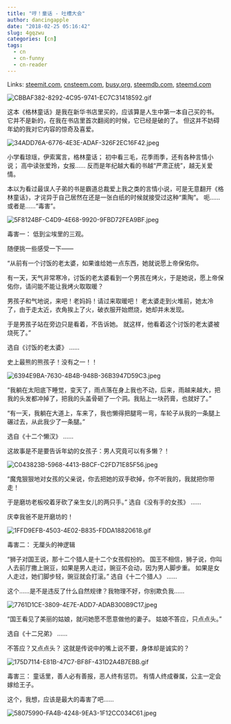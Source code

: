```yaml
---
title: "哼！童话 - 吐槽大会"
author: dancingapple
date: "2018-02-25 05:16:42"
slug: 4gqzwu
categories: [cn]
tags: 
  - cn
  - cn-funny
  - cn-reader
---
```


Links: [steemit.com](https://steemit.com/cn/@dancingapple/4gqzwu), [cnsteem.com](https://cnsteem.com/cn/@dancingapple/4gqzwu), [busy.org](https://busy.org/cn/@dancingapple/4gqzwu), [steemdb.com](https://steemdb.com/cn/@dancingapple/4gqzwu), [steemd.com](https://steemd.com/cn/@dancingapple/4gqzwu)

![CBBAF382-8292-4C95-9741-EC7C31418592.gif](https://steemitimages.com/DQmbJ7GukPNXCDzCK2wheUaggMBuFfd5xdoKjKRp1nhsUpU/CBBAF382-8292-4C95-9741-EC7C31418592.gif)

这本《格林童话》是我在新华书店里买的，应该算是人生中第一本自己买的书。
它并不是新的，在我在书店里首次翻阅的时候，它已经是破的了。
但这并不妨碍年幼的我对它内容的惊奇及喜爱。

![34ADD76A-6776-4E3E-ADAF-326F2EC16F42.jpeg](https://steemitimages.com/DQmUVsXWMWZ7HsPEERA16ieAtCpTMAYvS1dn2juAfkgFCqe/34ADD76A-6776-4E3E-ADAF-326F2EC16F42.jpeg)

小学看琼瑶，伊索寓言，格林童话；
初中看三毛，花季雨季，还有各种言情小说；
高中读张爱玲，女报……
反而是年纪越大看的书越“严肃正统”，越无关爱情。


本以为看过最误人子弟的书是霸道总裁爱上我之类的言情小说，可是无意翻开《格林童话》，才诧异于自己居然在还是一张白纸的时候就接受过这种“熏陶”。
呃……或者是……“毒害”。

![5F8124BF-C4D9-4E68-9920-9FBD72FEA9BF.jpeg](https://steemitimages.com/DQmbqKZ2Pfzv6a3p9LRtek7nt7vvcvjQCRsg1B2GwYziTb5/5F8124BF-C4D9-4E68-9920-9FBD72FEA9BF.jpeg)

毒害一：
低到尘埃里的三观。

随便挑一些感受一下——

“从前有一个讨饭的老太婆，如果谁给她一点东西，她就说愿上帝保佑你。

有一天，天气非常寒冷，讨饭的老太婆看到一个男孩在烤火，于是她说，愿上帝保佑你，请问能不能让我烤火取取暖？

男孩子和气地说，来吧！老妈妈！请过来取暖吧！
老太婆走到火堆前，她太冷了，由于走太近，衣角挨上了火，破衣服开始燃烧，她却并未发现。

于是男孩子站在旁边只是看着，不告诉她。
就这样，他看着这个讨饭的老太婆被烧死了。”

选自《讨饭的老太婆》
……

史上最熊的熊孩子！没有之一！！

![6394E9BA-7630-4B4B-948B-36B3947D59C3.jpeg](https://steemitimages.com/DQmZXu2zvjiaxzP3snfx6t3o1souBFcVUGEgSZmX85PQVG5/6394E9BA-7630-4B4B-948B-36B3947D59C3.jpeg)

“我躺在太阳底下睡觉，变天了，雨点落在身上我也不动，后来，雨越来越大，把我的头发都冲掉了，把我的头盖骨砸了一个洞。我贴上一块药膏，也就好了。”

“有一天，我躺在大道上，车来了，我也懒得把腿弯一弯，车轮子从我的一条腿上碾过去，从此我少了一条腿。”

选自《十二个懒汉》
……

这故事是不是要告诉年幼的女孩子：男人究竟可以有多懒？！

![C043823B-5968-4413-B8CF-C2FD71E85F56.jpeg](https://steemitimages.com/DQmQncp2KBaiGxpqrtnWbf7K8BicBS4fu4jVvkSjQFfkebG/C043823B-5968-4413-B8CF-C2FD71E85F56.jpeg)

“魔鬼狠狠地对女孩的父亲说，你去把她的双手砍掉，你不听我的，我就把你带走！

于是磨坊老板咬着牙砍了亲生女儿的两只手。”
选自《没有手的女孩》
……

庆幸我爸不是开磨坊的！

![1FFD9EFB-4503-4E02-B835-FDDA18820618.gif](https://steemitimages.com/DQmb37GfMJWwSigN5Z1koysRfSmZcwYXvxnVLJ1esPZsiCB/1FFD9EFB-4503-4E02-B835-FDDA18820618.gif)

毒害二：
无厘头的神逻辑

“狮子对国王说，那十二个猎人是十二个女孩假扮的。
国王不相信，狮子说，你叫人去前厅撒上豌豆，如果是男人走过，豌豆不会动，因为男人脚步重。
如果是女人走过，她们脚步轻，豌豆就会打滚。”
选自《十二个猎人》
……

这个……是不是违反了什么自然规律？我物理不好，你别欺负我……

![7761D1CE-3809-4E7E-ADD7-ADAB300B9C17.jpeg](https://steemitimages.com/DQmcdXt1W8UcuMrADqgQvwBqpHuQFsWcEf2NfcRYrxXm2Y2/7761D1CE-3809-4E7E-ADD7-ADAB300B9C17.jpeg)

“国王看见了美丽的姑娘，就问她愿不愿意做他的妻子。
姑娘不答应，只点点头。”

选自《十二兄弟》
……

不答应？又点点头？
这就是传说中的嘴上说不要，身体却是诚实的？

![175D7114-E81B-47C7-BF8F-431D2A4B7EBB.gif](https://steemitimages.com/DQmWTz1mD21Da6g5auMKhMEqPQt3yMrfzUHtLxDmCu5P1Mj/175D7114-E81B-47C7-BF8F-431D2A4B7EBB.gif)

毒害三：
童话里，善人必有善报，恶人终有惩罚。
有情人终成眷属，公主一定会嫁给王子。

这个，我想，应该是最大的毒害了吧……

![58075990-FA4B-4248-9EA3-1F12CC034C61.jpeg](https://steemitimages.com/DQmcMedRtWfvPDE2VNJggU9GP5D6PdWMDpzMWimNE7FAinu/58075990-FA4B-4248-9EA3-1F12CC034C61.jpeg)
